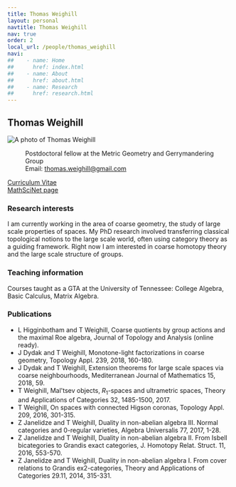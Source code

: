 ```yaml
---
title: Thomas Weighill
layout: personal
navtitle: Thomas Weighill
nav: true
order: 2
local_url: /people/thomas_weighill
navi:
##    - name: Home
##      href: index.html
##    - name: About
##      href: about.html
##    - name: Research
##      href: research.html
---
```


## Thomas Weighill

<dl class="bio-list">
    <dt class="bio__img-container">
        <img
            src="/uploads/weighill.jpg"
            class="bio__img"
            alt="A photo of Thomas Weighill"
        />
    </dt>
    <dd class="bio__body">
        <!-- <h2>Thomas Weighill</h2> -->
        <p>Postdoctoral fellow at the Metric Geometry and Gerrymandering Group<br>
           Email: <a href="mailto:thomas.weighill@gmail.com">thomas.weighill@gmail.com</a>
        </p>
    </dd>
</dl>


[Curriculum Vitae](TWeighill_CV.pdf) <br>
[MathSciNet page](http://www.ams.org/mathscinet/search/publications.html?pg1=INDI&s1=1068911)


### Research interests

I am currently working in the area of coarse geometry, the study of large scale properties of spaces. My PhD research involved transferring classical topological notions to the large scale world, often using category theory as a guiding framework. Right now I am interested in coarse homotopy theory and the large scale structure of groups.


### Teaching information

Courses taught as a GTA at the University of Tennessee: College Algebra, Basic Calculus, Matrix Algebra.


### Publications

* L Higginbotham and T Weighill, Coarse quotients by group actions and the maximal Roe algebra, Journal of Topology and Analysis (online ready).
* J Dydak and T Weighill, Monotone-light factorizations in coarse geometry, Topology Appl. 239, 2018, 160-180.
* J Dydak and T Weighill, Extension theorems for large scale spaces via coarse neighbourhoods, Mediterranean Journal of Mathematics 15, 2018, 59.
* T Weighill, Mal'tsev objects, $R_1$-spaces and ultrametric spaces, Theory and Applications of Categories 32, 1485-1500, 2017.
* T Weighill, On spaces with connected Higson coronas, Topology Appl. 209, 2016, 301-315.
* Z Janelidze and T Weighill, Duality in non-abelian algebra III. Normal categories and 0-regular varieties, Algebra Universalis 77, 2017, 1-28.
* Z Janelidze and T Weighill, Duality in non-abelian algebra II. From Isbell bicategories to Grandis exact categories, J. Homotopy Relat. Struct. 11, 2016, 553-570.
* Z Janelidze and T Weighill, Duality in non-abelian algebra I. From cover relations to Grandis ex2-categories, Theory and Applications of Categories 29.11, 2014, 315-331.